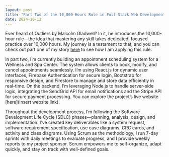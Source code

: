 ```yaml
---
layout: post
title: "Part Two of the 10,000-Hours Rule in Full Stack Web Development"
date: 2024-10-12
---
```

Ever heard of Outliers by Malcolm Gladwell? In it, he introduces the 10,000-hour rule—the idea that mastering any skill takes dedicated, focused practice over 10,000 hours. My journey is a testament to that, and you can check out part one of my story [here](https://medium.com/@nduatiteresia82/part-one-of-the-10-000-hours-rule-in-full-stack-web-development-865028b97852) to see how I am applying this rule.

In part two, I’m currently building an appointment scheduling system for a Wellness and Spa Center. The system allows clients to book, modify, and cancel appointments seamlessly. I’m using React.js for dynamic user interfaces, Firebase Authentication for secure login, Bootstrap for responsive design, and Firestore to manage and store data efficiently in real-time. On the backend, I’m leveraging Node.js to handle server-side logic, integrating the SendGrid API for email notifications and the Stripe API for secure payment processing. You can explore the project’s live website [here](insert website link).

Throughout the development process, I’m following the Software Development Life Cycle (SDLC) phases—planning, analysis, design, and implementation. I’ve created key deliverables like a system request, software requirement specification, use case diagrams, CRC cards, and activity and class diagrams. Using Scrum as the methodology, I run 7-day sprints with daily meetings to evaluate progress, and I provide weekly reports to my project sponsor. Scrum empowers me to self-organize, adapt quickly, and stay on track with well-defined goals.
